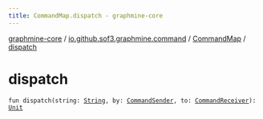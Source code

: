 ```yaml
---
title: CommandMap.dispatch - graphmine-core
---
```


[graphmine-core](../../index.html) / [io.github.sof3.graphmine.command](../index.html) / [CommandMap](index.html) / [dispatch](./dispatch.html)

# dispatch

`fun dispatch(string: `[`String`](https://kotlinlang.org/api/latest/jvm/stdlib/kotlin/-string/index.html)`, by: `[`CommandSender`](../-command-sender.html)`, to: `[`CommandReceiver`](../-command-receiver/index.html)`): `[`Unit`](https://kotlinlang.org/api/latest/jvm/stdlib/kotlin/-unit/index.html)